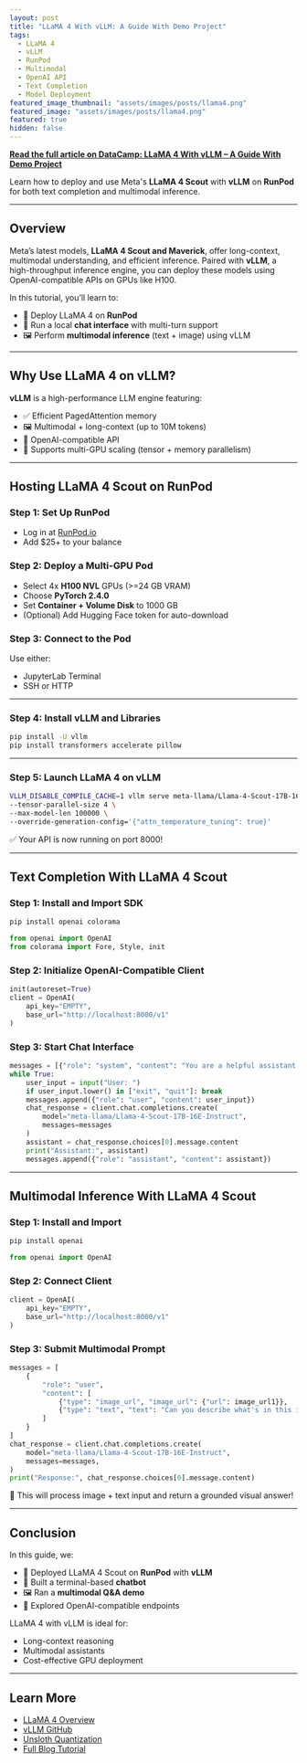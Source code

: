 ```yaml
---
layout: post
title: "LLaMA 4 With vLLM: A Guide With Demo Project"
tags:
  - LLaMA 4
  - vLLM
  - RunPod
  - Multimodal
  - OpenAI API
  - Text Completion
  - Model Deployment
featured_image_thumbnail: "assets/images/posts/llama4.png"
featured_image: "assets/images/posts/llama4.png"
featured: true
hidden: false
---
```


**[Read the full article on DataCamp: LLaMA 4 With vLLM – A Guide With Demo Project](https://www.datacamp.com/tutorial/llama-4-vllm)**

Learn how to deploy and use Meta's **LLaMA 4 Scout** with **vLLM** on **RunPod** for both text completion and multimodal inference.

---

## Overview

Meta’s latest models, **LLaMA 4 Scout and Maverick**, offer long-context, multimodal understanding, and efficient inference. Paired with **vLLM**, a high-throughput inference engine, you can deploy these models using OpenAI-compatible APIs on GPUs like H100.

In this tutorial, you’ll learn to:

- 🚀 Deploy LLaMA 4 on **RunPod**
- 💬 Run a local **chat interface** with multi-turn support
- 🖼 Perform **multimodal inference** (text + image) using vLLM

---

## Why Use LLaMA 4 on vLLM?

**vLLM** is a high-performance LLM engine featuring:

- ✅ Efficient PagedAttention memory
- 🖼 Multimodal + long-context (up to 10M tokens)
- 🔄 OpenAI-compatible API
- 🧠 Supports multi-GPU scaling (tensor + memory parallelism)

---

## Hosting LLaMA 4 Scout on RunPod

### Step 1: Set Up RunPod

- Log in at [RunPod.io](https://www.runpod.io)
- Add $25+ to your balance

### Step 2: Deploy a Multi-GPU Pod

- Select 4x **H100 NVL** GPUs (>=24 GB VRAM)
- Choose **PyTorch 2.4.0**
- Set **Container + Volume Disk** to 1000 GB
- (Optional) Add Hugging Face token for auto-download

### Step 3: Connect to the Pod

Use either:

- JupyterLab Terminal
- SSH or HTTP

---

### Step 4: Install vLLM and Libraries

```bash
pip install -U vllm
pip install transformers accelerate pillow
```

---

### Step 5: Launch LLaMA 4 on vLLM

```bash
VLLM_DISABLE_COMPILE_CACHE=1 vllm serve meta-llama/Llama-4-Scout-17B-16E-Instruct \
--tensor-parallel-size 4 \
--max-model-len 100000 \
--override-generation-config='{"attn_temperature_tuning": true}'
```

✅ Your API is now running on port 8000!

---

## Text Completion With LLaMA 4 Scout

### Step 1: Install and Import SDK

```bash
pip install openai colorama
```

```python
from openai import OpenAI
from colorama import Fore, Style, init
```

### Step 2: Initialize OpenAI-Compatible Client

```python
init(autoreset=True)
client = OpenAI(
    api_key="EMPTY",
    base_url="http://localhost:8000/v1"
)
```

### Step 3: Start Chat Interface

```python
messages = [{"role": "system", "content": "You are a helpful assistant."}]
while True:
    user_input = input("User: ")
    if user_input.lower() in ["exit", "quit"]: break
    messages.append({"role": "user", "content": user_input})
    chat_response = client.chat.completions.create(
        model="meta-llama/Llama-4-Scout-17B-16E-Instruct",
        messages=messages
    )
    assistant = chat_response.choices[0].message.content
    print("Assistant:", assistant)
    messages.append({"role": "assistant", "content": assistant})
```

---

## Multimodal Inference With LLaMA 4 Scout

### Step 1: Install and Import

```bash
pip install openai
```

```python
from openai import OpenAI
```

### Step 2: Connect Client

```python
client = OpenAI(
    api_key="EMPTY",
    base_url="http://localhost:8000/v1"
)
```

### Step 3: Submit Multimodal Prompt

```python
messages = [
    {
        "role": "user",
        "content": [
            {"type": "image_url", "image_url": {"url": image_url1}},
            {"type": "text", "text": "Can you describe what's in this image?"}
        ]
    }
]
chat_response = client.chat.completions.create(
    model="meta-llama/Llama-4-Scout-17B-16E-Instruct",
    messages=messages,
)
print("Response:", chat_response.choices[0].message.content)
```

📸 This will process image + text input and return a grounded visual answer!

---

## Conclusion

In this guide, we:

- 🚀 Deployed LLaMA 4 Scout on **RunPod** with **vLLM**
- 💬 Built a terminal-based **chatbot**
- 🖼 Ran a **multimodal Q&A demo**
- 🧪 Explored OpenAI-compatible endpoints

LLaMA 4 with vLLM is ideal for:

- Long-context reasoning
- Multimodal assistants
- Cost-effective GPU deployment

---

## Learn More

- [LLaMA 4 Overview](https://huggingface.co/meta-llama)
- [vLLM GitHub](https://github.com/vllm-project/vllm)
- [Unsloth Quantization](https://unsloth.ai/)
- [Full Blog Tutorial](https://www.datacamp.com/tutorial/llama-4-vllm)
